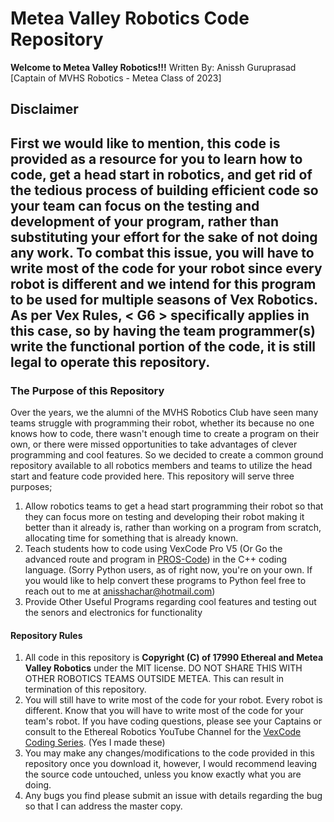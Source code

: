 # Metea Valley Robotics Code Repository
**Welcome to Metea Valley Robotics!!!**
Written By: Anissh Guruprasad \[Captain of MVHS Robotics - Metea Class of 2023\]

## Disclaimer
First we would like to mention, this code is provided as a resource for you to learn how to code, get a head start in robotics, and get rid of the tedious process of building efficient code so your team can focus on the testing and development of your program, rather than substituting your effort for the sake of not doing any work. To combat this issue, you will have to write most of the code for your robot since every robot is different and we intend for this program to be used for multiple seasons of Vex Robotics.
As per Vex Rules, \< G6 \> specifically applies in this case, so by having the team programmer(s) write the functional portion of the code, it is still legal to operate this repository.
---

### The Purpose of this Repository
Over the years, we the alumni of the MVHS Robotics Club have seen many teams struggle with programming their robot, whether its because no one knows how to code, there wasn't enough time to create a program on their own, or there were missed opportunities to take advantages of clever programming and cool features. So we decided to create a common ground repository available to all robotics members and teams to utilize the head start and feature code provided here. This repository will serve three purposes;

1) Allow robotics teams to get a head start programming their robot so that they can focus more on testing and developing their robot making it better than it already is, rather than working on a program from scratch, allocating time for something that is already known.
2) Teach students how to code using VexCode Pro V5 (Or Go the advanced route and program in [PROS-Code](https://pros.cs.purdue.edu/)) in the C++ coding language. (Sorry Python users, as of right now, you're on your own. If you would like to help convert these programs to Python feel free to reach out to me at [anisshachar@hotmail.com](mailto:anisshachar@hotmail.com))
3) Provide Other Useful Programs regarding cool features and testing out the senors and electronics for functionality

#### Repository Rules
1) All code in this repository is **Copyright (C) of 17990 Ethereal and Metea Valley Robotics** under the MIT license. DO NOT SHARE THIS WITH OTHER ROBOTICS TEAMS OUTSIDE METEA. This can result in termination of this repository.
2) You will still have to write most of the code for your robot.
 Every robot is different. Know that you will have to write most of the code for your team's robot. If you have coding questions, please see your Captains or consult to the Ethereal Robotics YouTube Channel for the [VexCode Coding Series](https://www.youtube.com/@etherealrobotics7005). (Yes I made these)
3) You may make any changes/modifications to the code provided in this repository once you download it, however, I would recommend leaving the source code untouched, unless you know exactly what you are doing.
4) Any bugs you find please submit an issue with details regarding the bug so that I can address the master copy.